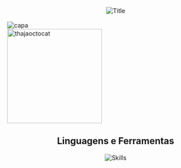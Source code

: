 <div>
<div align="center">
  <img src="https://readme-typing-svg.herokuapp.com?font=Architects+Daughter&color=%23B347D9&size=50&center=true&vCenter=true&height=60&width=600&lines=Heyyy!+I'm+THAJA+%3C3;Welcome+to+my+profile!" alt="Title">
</div>

<br>
 
</div>
<img  alt="capa"  src="https://user-images.githubusercontent.com/91037647/186550581-1650877a-ea33-4285-ab4a-eeba18a5ca1e.png")>
</div>

<br>
 
<div>
   <img height="220" width="220" alt="thajaoctocat" src="https://user-images.githubusercontent.com/91037647/134501766-594d1b78-2b8c-482f-bd28-d12277c93715.png")
 </div>
 
 
 <div style="display: inline_block">

  <h2  align="center" >Linguagens e Ferramentas  </h2>

<div align="center">
  <img src="https://skillicons.dev/icons?i=html,css,mongodb,arduino,docker,grafana,octave,r,ubuntu,java,js,nodejs,py,c,go,vscode&theme=dark&perline=8" alt="Skills" />
</div>
  
 <br>
 </div>


